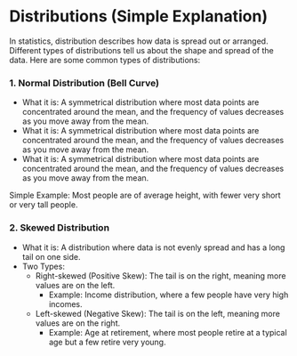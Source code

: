 # Distributions (Simple Explanation)

In statistics, distribution describes how data is spread out or arranged. Different types of distributions tell us about the shape and spread of the data. Here are some common types of distributions:

### 1. Normal Distribution (Bell Curve)
  - What it is: A symmetrical distribution where most data points are concentrated around the mean, and the frequency of values decreases as you move away from the mean.
  - What it is: A symmetrical distribution where most data points are concentrated around the mean, and the frequency of values decreases as you move away from the mean.
  - What it is: A symmetrical distribution where most data points are concentrated around the mean, and the frequency of values decreases as you move away from the mean.

Simple Example: Most people are of average height, with fewer very short or very tall people.


### 2. Skewed Distribution
  - What it is: A distribution where data is not evenly spread and has a long tail on one side.
  - Two Types:
    - Right-skewed (Positive Skew): The tail is on the right, meaning more values are on the left.
      - Example: Income distribution, where a few people have very high incomes.
    - Left-skewed (Negative Skew): The tail is on the left, meaning more values are on the right.
      - Example: Age at retirement, where most people retire at a typical age but a few retire very young.
